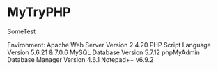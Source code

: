 # MyTryPHP
SomeTest

Environment:
Apache Web Server Version 2.4.20
PHP Script Language Version 5.6.21 & 7.0.6
MySQL Database Version 5.7.12
phpMyAdmin Database Manager Version 4.6.1
Notepad++ v6.9.2

